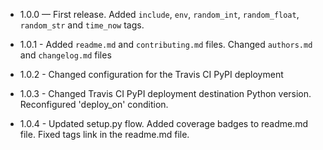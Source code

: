 - 1.0.0 — First release. Added `include`, `env`, `random_int`, `random_float`, 
          `random_str` and `time_now` tags. 

- 1.0.1 - Added `readme.md` and `contributing.md` files. 
          Changed `authors.md` and `changelog.md` files
 
- 1.0.2 - Changed configuration for the Travis CI PyPI deployment 

- 1.0.3 - Changed Travis CI PyPI deployment destination Python version.
          Reconfigured 'deploy_on' condition.
          
- 1.0.4 - Updated setup.py flow. Added coverage badges to readme.md file. 
          Fixed tags link in the readme.md file.         
